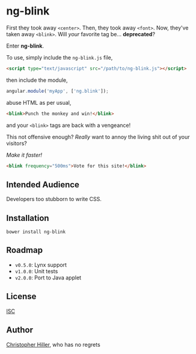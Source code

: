 # ng-blink

First they took away `<center>`.  Then, they took away `<font>`.  Now,
they've taken away `<blink>`.  Will *your* favorite tag be... **deprecated**?

Enter **ng-blink**.

To use, simply include the `ng-blink.js` file,

```html
<script type="text/javascript" src="/path/to/ng-blink.js"></script>
```

then include the module,

```js
angular.module('myApp', ['ng.blink']);
```

abuse HTML as per usual,

```html
<blink>Punch the monkey and win!</blink>
```

and your `<blink>` tags are back with a vengeance!

This not offensive enough?  *Really* want to annoy the living shit out of
your visitors?

*Make it faster!*

```html
<blink frequency="500ms">Vote for this site!</blink>
```

## Intended Audience

Developers too stubborn to write CSS.

## Installation

`bower install ng-blink`

## Roadmap

- `v0.5.0`: Lynx support
- `v1.0.0`: Unit tests
- `v2.0.0`: Port to Java applet

## License

[ISC](http://opensource.org/licenses/ISC)

## Author

[Christopher Hiller](http://boneskull.github.io), who has no regrets
